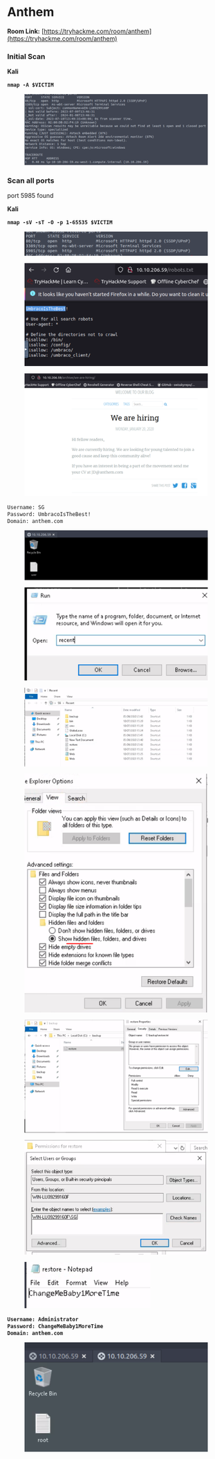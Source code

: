 # Anthem

**Room Link:** [https://tryhackme.com/room/anthem](https://tryhackme.com/room/anthem)

### Initial Scan

**Kali**

<pre><code><strong>nmap -A $VICTIM
</strong></code></pre>

<figure><img src="../../.gitbook/assets/image (27).png" alt=""><figcaption></figcaption></figure>





### Scan all ports

port 5985 found

**Kali**

<pre><code><strong>nmap -sV -sT -O -p 1-65535 $VICTIM
</strong></code></pre>

<figure><img src="../../.gitbook/assets/image (152).png" alt=""><figcaption></figcaption></figure>







<figure><img src="../../.gitbook/assets/image (55).png" alt=""><figcaption></figcaption></figure>





<figure><img src="../../.gitbook/assets/image (150).png" alt=""><figcaption></figcaption></figure>





```
Username: SG
Password: UmbracoIsTheBest!
Domain: anthem.com
```

<figure><img src="../../.gitbook/assets/image (151).png" alt=""><figcaption></figcaption></figure>



<figure><img src="../../.gitbook/assets/image (57).png" alt=""><figcaption></figcaption></figure>



<figure><img src="../../.gitbook/assets/image (26).png" alt=""><figcaption></figcaption></figure>







<figure><img src="../../.gitbook/assets/image (149).png" alt=""><figcaption></figcaption></figure>



<figure><img src="../../.gitbook/assets/image (11).png" alt=""><figcaption></figcaption></figure>



<figure><img src="../../.gitbook/assets/image.png" alt=""><figcaption></figcaption></figure>





<figure><img src="../../.gitbook/assets/image (1).png" alt=""><figcaption></figcaption></figure>



<pre><code><strong>Username: Administrator
</strong><strong>Password: ChangeMeBaby1MoreTime
</strong><strong>Domain: anthem.com
</strong></code></pre>

<figure><img src="../../.gitbook/assets/image (2).png" alt=""><figcaption></figcaption></figure>




















